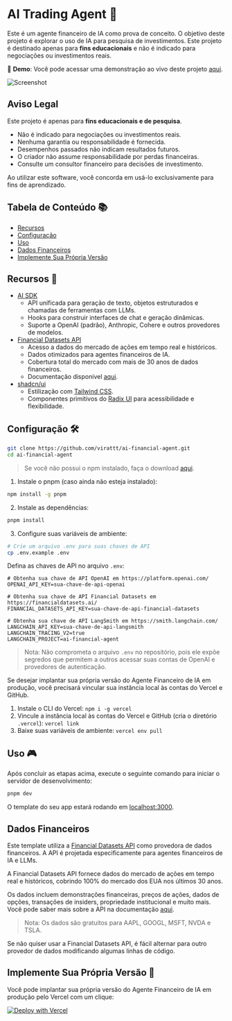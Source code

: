 # AI Trading Agent 🤖

Este é um agente financeiro de IA como prova de conceito. O objetivo deste projeto é explorar o uso de IA para pesquisa de investimentos. Este projeto é destinado apenas para **fins educacionais** e não é indicado para negociações ou investimentos reais.

👋 **Demo**: Você pode acessar uma demonstração ao vivo deste projeto [aqui](https://chat.financialdatasets.ai/).

![Screenshot](https://github.com/user-attachments/assets/7ef1729b-f2e1-477c-99e2-1184c1bfa1cd)

## Aviso Legal

Este projeto é apenas para **fins educacionais e de pesquisa**.

- Não é indicado para negociações ou investimentos reais.
- Nenhuma garantia ou responsabilidade é fornecida.
- Desempenhos passados não indicam resultados futuros.
- O criador não assume responsabilidade por perdas financeiras.
- Consulte um consultor financeiro para decisões de investimento.

Ao utilizar este software, você concorda em usá-lo exclusivamente para fins de aprendizado.

## Tabela de Conteúdo 📚
- [Recursos](#recursos)
- [Configuração](#configuração)
- [Uso](#uso)
- [Dados Financeiros](#dados-financeiros)
- [Implemente Sua Própria Versão](#implemente-sua-própria-versão)

## Recursos 🌟

- [AI SDK](https://sdk.vercel.ai/docs)
  - API unificada para geração de texto, objetos estruturados e chamadas de ferramentas com LLMs.
  - Hooks para construir interfaces de chat e geração dinâmicas.
  - Suporte a OpenAI (padrão), Anthropic, Cohere e outros provedores de modelos.
- [Financial Datasets API](https://financialdatasets.ai)
  - Acesso a dados do mercado de ações em tempo real e históricos.
  - Dados otimizados para agentes financeiros de IA.
  - Cobertura total do mercado com mais de 30 anos de dados financeiros.
  - Documentação disponível [aqui](https://docs.financialdatasets.ai).
- [shadcn/ui](https://ui.shadcn.com)
  - Estilização com [Tailwind CSS](https://tailwindcss.com).
  - Componentes primitivos do [Radix UI](https://radix-ui.com) para acessibilidade e flexibilidade.

## Configuração 🛠️

```bash
git clone https://github.com/virattt/ai-financial-agent.git
cd ai-financial-agent
```

> Se você não possui o npm instalado, faça o download [aqui](https://nodejs.org/en/download/).

1. Instale o pnpm (caso ainda não esteja instalado):
```bash
npm install -g pnpm
```

2. Instale as dependências:
```bash
pnpm install
```

3. Configure suas variáveis de ambiente:
```bash
# Crie um arquivo .env para suas chaves de API
cp .env.example .env
```

Defina as chaves de API no arquivo `.env`:
```
# Obtenha sua chave de API OpenAI em https://platform.openai.com/
OPENAI_API_KEY=sua-chave-de-api-openai

# Obtenha sua chave de API Financial Datasets em https://financialdatasets.ai/
FINANCIAL_DATASETS_API_KEY=sua-chave-de-api-financial-datasets

# Obtenha sua chave de API LangSmith em https://smith.langchain.com/
LANGCHAIN_API_KEY=sua-chave-de-api-langsmith
LANGCHAIN_TRACING_V2=true
LANGCHAIN_PROJECT=ai-financial-agent
```

> Nota: Não comprometa o arquivo `.env` no repositório, pois ele expõe segredos que permitem a outros acessar suas contas de OpenAI e provedores de autenticação.

Se desejar implantar sua própria versão do Agente Financeiro de IA em produção, você precisará vincular sua instância local às contas do Vercel e GitHub.

1. Instale o CLI do Vercel: `npm i -g vercel`
2. Vincule a instância local às contas do Vercel e GitHub (cria o diretório `.vercel`): `vercel link`
3. Baixe suas variáveis de ambiente: `vercel env pull`

## Uso 🎮

Após concluir as etapas acima, execute o seguinte comando para iniciar o servidor de desenvolvimento:
```bash
pnpm dev
```

O template do seu app estará rodando em [localhost:3000](http://localhost:3000/).

## Dados Financeiros

Este template utiliza a [Financial Datasets API](https://financialdatasets.ai) como provedora de dados financeiros. A API é projetada especificamente para agentes financeiros de IA e LLMs.

A Financial Datasets API fornece dados do mercado de ações em tempo real e históricos, cobrindo 100% do mercado dos EUA nos últimos 30 anos.

Os dados incluem demonstrações financeiras, preços de ações, dados de opções, transações de insiders, propriedade institucional e muito mais. Você pode saber mais sobre a API na documentação [aqui](https://docs.financialdatasets.ai).

> Nota: Os dados são gratuitos para AAPL, GOOGL, MSFT, NVDA e TSLA.

Se não quiser usar a Financial Datasets API, é fácil alternar para outro provedor de dados modificando algumas linhas de código.

## Implemente Sua Própria Versão 🚀

Você pode implantar sua própria versão do Agente Financeiro de IA em produção pelo Vercel com um clique:

[![Deploy with Vercel](https://vercel.com/button)](https://vercel.com/new/clone?repository-url=https%3A%2F%2Fgithub.com%2Fvirattt%2Fai-financial-agent&env=AUTH_SECRET,OPENAI_API_KEY&envDescription=Learn%20more%20about%20how%20to%20get%20the%20API%20Keys%20for%20the%20application&envLink=https%3A%2F%2Fgithub.com%2Fvercel%2Fai-financial-agent%2Fblob%2Fmain%2F.env.example&demo-title=AI%20Financial%20Agent&demo-description=An%20open-source%20financial%20agent%20chat%20template%20built%20with%20the%20AI%20SDK%20by%20Vercel%20and%20Financial%20Datasets%20API.&demo-url=https%3A%2F%2Fchat.vercel.ai&stores=[{%22type%22:%22postgres%22},{%22type%22:%22blob%22}])



